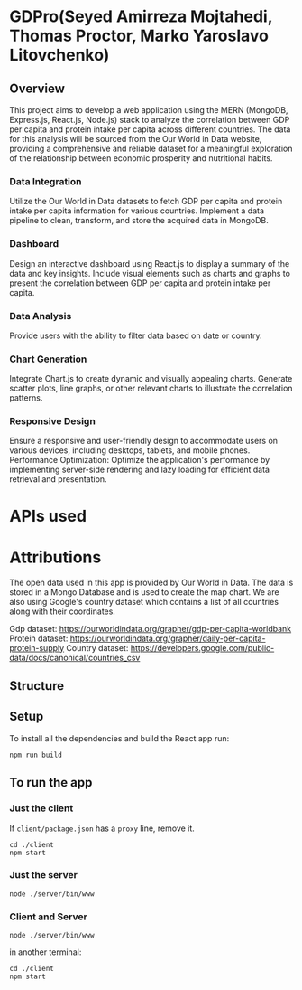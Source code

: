 # GDPro(Seyed Amirreza Mojtahedi, Thomas Proctor, Marko Yaroslavo Litovchenko)

## Overview
This project aims to develop a web application using the MERN (MongoDB, Express.js, React.js, Node.js) stack to analyze the correlation between GDP per capita and protein intake per capita across different countries. The data for this analysis will be sourced from the Our World in Data website, providing a comprehensive and reliable dataset for a meaningful exploration of the relationship between economic prosperity and nutritional habits.

### Data Integration

Utilize the Our World in Data datasets to fetch GDP per capita and protein intake per capita information for various countries.
Implement a data pipeline to clean, transform, and store the acquired data in MongoDB.

### Dashboard

Design an interactive dashboard using React.js to display a summary of the data and key insights.
Include visual elements such as charts and graphs to present the correlation between GDP per capita and protein intake per capita.

### Data Analysis

Provide users with the ability to filter data based on date or country.

### Chart Generation

Integrate Chart.js to create dynamic and visually appealing charts.
Generate scatter plots, line graphs, or other relevant charts to illustrate the correlation patterns.

### Responsive Design

Ensure a responsive and user-friendly design to accommodate users on various devices, including desktops, tablets, and mobile phones.
Performance Optimization:
Optimize the application's performance by implementing server-side rendering and lazy loading for efficient data retrieval and presentation.

# APIs used

# Attributions 

The open data used in this app is provided by Our World in Data. The data is stored in a Mongo Database and is used to create the map chart.
We are also using Google's country dataset which contains a list of all countries along with their coordinates.

Gdp dataset: https://ourworldindata.org/grapher/gdp-per-capita-worldbank
Protein dataset: https://ourworldindata.org/grapher/daily-per-capita-protein-supply
Country dataset: https://developers.google.com/public-data/docs/canonical/countries_csv


## Structure

## Setup

To install all the dependencies and build the React app run:

```
npm run build
```

## To run the app

### Just the client

If `client/package.json` has a `proxy` line, remove it. 

```
cd ./client
npm start
```

### Just the server

```
node ./server/bin/www
```

### Client and Server

```
node ./server/bin/www
```
in another terminal:

```
cd ./client
npm start
``` 
